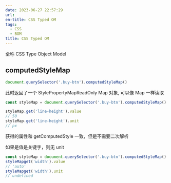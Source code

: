 ```yaml
---
date: 2023-06-27 22:57:29
url: 
en-title: CSS Typed OM
tags: 
  - CSS
  - BOM
title: CSS Typed OM
---
```

全称 CSS Type Object Model

## computedStyleMap

```js
document.querySelector('.buy-btn').computedStyleMap()
```
此时返回了一个 StylePropertyMapReadOnly  Map 对象, 可以像 Map 一样读取

```js
const styleMap = document.querySelector('.buy-btn').computedStyleMap()

styleMap.get('line-height').value
// 50
styleMap.get('line-height').unit
// px
```
获得的属性和 getComputedStyle 一致，但是不需要二次解析

如果是值是关键字，则无 unit
```js
const styleMap = document.querySelector('.buy-btn').computedStyleMap()
styleMapget('width').value
// 'auto'
styleMapget('width').unit
// undefined
```